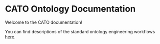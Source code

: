 # CATO Ontology Documentation

[//]: # "This file is meant to be edited by the ontology maintainer."

Welcome to the CATO documentation!

You can find descriptions of the standard ontology engineering workflows [here](odk-workflows/index.md).
